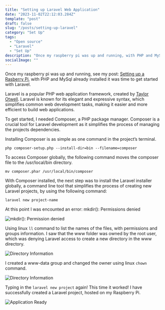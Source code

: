 ```yaml
---
title: "Setting up Laravel Web Application"
date: "2023-11-02T22:12:03.284Z"
template: "post"
draft: false
slug: "/posts/setting-up-laravel"
category: "Set Up"
tags:
  - "Open source"
  - "Laravel"
  - "Set Up"
description: "Once my raspberry pi was up and running, with PHP and MySql already installed it was time to get started with Laravel."
socialImage: ""
---
```


Once my raspberry pi was up and running, see my post: [Setting up a Rasberry Pi](https://blog.nickpaterson.dev/posts/setting-up-a-rasberry-pi), with PHP and MySql already installed it was time to get started with Laravel.

Laravel is a popular PHP web application framework, created by [Taylor Otwell](https://twitter.com/taylorotwell). Laravel is known for its elegant and expressive syntax, which simplifies common web development tasks, making it easier and more efficient to build web applications.

To get started, I needed Composer, a PHP package manager.  Composer is a crucial tool for Laravel development as it simplifies the process of managing the projects dependencies.

Installing Composer is as simple as one command in the project’s terminal.

```php composer-setup.php --install-dir=bin --filename=composer```

To access Composer globally, the following command moves the composer file to the /usr/local/bin directory.

```mv composer.phar /usr/local/bin/composer```

With Composer installed, the next step was to install the Laravel installer globally, a command line tool that simplifies the process of creating new Laravel projects, by using the following command:

```laravel new project-name```


At this point I was encounted an error: mkdir(): Permissions denied

![mkdir(): Permission denied](./media/mkdir-permissions.png)

Using linux `ll` command to list the names of the files, with permissions  and groups information.  I saw that the www folder was owned by the root user, which was denying Laravel access to create a new directory in the www directory.

![Directory Information](./media/root-dir.png)

I created a www-data group and changed the owner using linux `chown` command.

![Directory Information](./media/chown-permissions.png)

Typing in the `laravel new project` again! This time it worked! I have successfully created a Laravel project, hosted on my Raspberry Pi.

![Application Ready](./media/application-ready.png)
